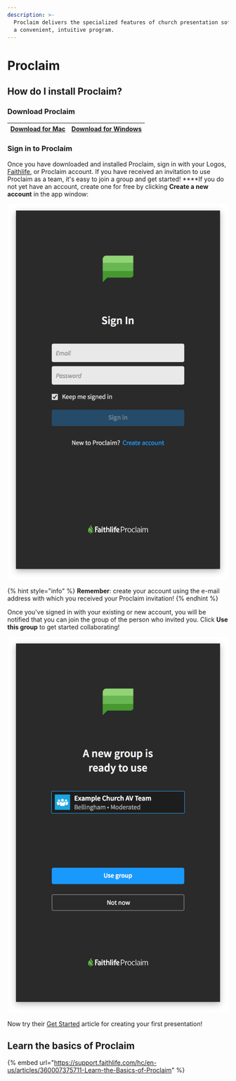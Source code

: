 ```yaml
---
description: >-
  Proclaim delivers the specialized features of church presentation software in
  a convenient, intuitive program.
---
```


# Proclaim

## How do I install Proclaim?

### Download Proclaim

| [Download for Mac](http://downloads.proclaimonline.com/mac/dmg/Proclaim.dmg) | [Download for Windows](http://downloads.logoscdn.com/Proclaim/Installer/ProclaimSetup.exe) |
| :--- | :--- |


### Sign in to Proclaim

Once you have downloaded and installed Proclaim, sign in with your Logos, [Faithlife](https://faithlife.com/), or Proclaim account. If you have received an invitation to use Proclaim as a team, it's easy to join a group and get started! ****If you do not yet have an account, create one for free by clicking **Create a new account** in the app window:

![](../.gitbook/assets/image%20%286%29.png)

{% hint style="info" %}
**Remember**: create your account using the e-mail address with which you received your Proclaim invitation!
{% endhint %}

Once you've signed in with your existing or new account, you will be notified that you can join the group of the person who invited you. Click **Use this group** to get started collaborating!

![](../.gitbook/assets/image%20%284%29.png)

Now try their [Get Started](https://support.proclaimonline.com/hc/en-us/articles/203350425) article for creating your first presentation!

## Learn the basics of Proclaim

{% embed url="https://support.faithlife.com/hc/en-us/articles/360007375711-Learn-the-Basics-of-Proclaim" %}



